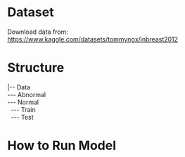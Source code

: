 # Dataset
Download data from: https://www.kaggle.com/datasets/tommyngx/inbreast2012

# Structure  
|-- Data  
--- Abnormal  
--- Normal  
&nbsp; --- Train  
&nbsp; --- Test  

# How to Run Model
